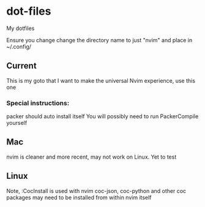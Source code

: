 # dot-files
My dotfiles

Ensure you change change the directory name to just "nvim" and place in ~/.config/

## Current
This is my goto that I want to make the universal Nvim experience, use this one

### Special instructions:
packer should auto install itself
You will possibly need to run PackerCompile yourself



## Mac
nvim is cleaner and more recent, may not work on Linux. Yet to test

## Linux
Note, :CocInstall is used with nvim
coc-json, coc-python and other coc packages may need to be installed from within nvim itself
